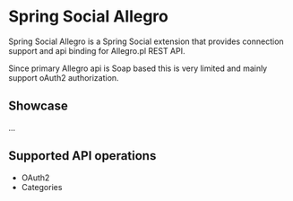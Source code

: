 # Spring Social Allegro

Spring Social Allegro is a Spring Social extension that provides connection support and api binding for Allegro.pl REST API.

Since primary Allegro api is Soap based this is very limited and mainly support oAuth2 authorization. 

## Showcase

...

## Supported API operations

* OAuth2
* Categories 

